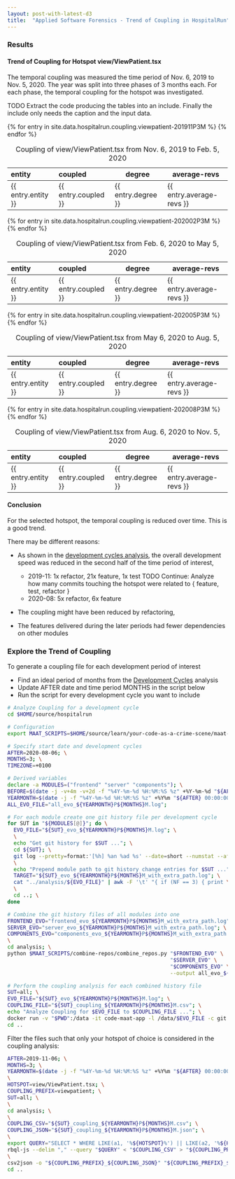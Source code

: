 ```yaml
---
layout: post-with-latest-d3
title:  "Applied Software Forensics - Trend of Coupling in HospitalRun"
---
```


### Results

#### Trend of Coupling for Hotspot view/ViewPatient.tsx

The temporal coupling was measured the time period of Nov. 6, 2019 to Nov. 5, 2020. The year was split into three
phases of 3 months each. For each phase, the temporal coupling for the hotspot was investigated.

TODO Extract the code producing the tables into an include. Finally the include only needs the caption and the input data.

<table>
  <thead>
    <caption>Coupling of view/ViewPatient.tsx from Nov. 6, 2019 to Feb. 5, 2020</caption>
    <tr>
      <th style="text-align: left">entity</th>
      <th style="text-align: left">coupled</th>
      <th>degree</th>
      <th>average-revs</th>
    </tr>
  </thead>

  <tbody>
    {% for entry in site.data.hospitalrun.coupling.viewpatient-201911P3M %}
    <tr>
      <td style="text-align: left">{{ entry.entity }}</td>
      <td style="text-align: left">{{ entry.coupled }}</td>
      <td>{{ entry.degree }}</td>
      <td>{{ entry.average-revs }}</td>
    </tr>
    {% endfor %}
  </tbody>
</table>

<table>
  <thead>
    <caption>Coupling of view/ViewPatient.tsx from Feb. 6, 2020 to May 5, 2020</caption>
    <tr>
      <th style="text-align: left">entity</th>
      <th style="text-align: left">coupled</th>
      <th>degree</th>
      <th>average-revs</th>
    </tr>
  </thead>

  <tbody>
    {% for entry in site.data.hospitalrun.coupling.viewpatient-202002P3M %}
    <tr>
      <td style="text-align: left">{{ entry.entity }}</td>
      <td style="text-align: left">{{ entry.coupled }}</td>
      <td>{{ entry.degree }}</td>
      <td>{{ entry.average-revs }}</td>
    </tr>
    {% endfor %}
  </tbody>
</table>

<table>
  <thead>
    <caption>Coupling of view/ViewPatient.tsx from May 6, 2020 to Aug. 5, 2020</caption>
    <tr>
      <th style="text-align: left">entity</th>
      <th style="text-align: left">coupled</th>
      <th>degree</th>
      <th>average-revs</th>
    </tr>
  </thead>

  <tbody>
    {% for entry in site.data.hospitalrun.coupling.viewpatient-202005P3M %}
    <tr>
      <td style="text-align: left">{{ entry.entity }}</td>
      <td style="text-align: left">{{ entry.coupled }}</td>
      <td>{{ entry.degree }}</td>
      <td>{{ entry.average-revs }}</td>
    </tr>
    {% endfor %}
  </tbody>
</table>

<table>
  <thead>
    <caption>Coupling of view/ViewPatient.tsx from Aug. 6, 2020 to Nov. 5, 2020</caption>
    <tr>
      <th style="text-align: left">entity</th>
      <th style="text-align: left">coupled</th>
      <th>degree</th>
      <th>average-revs</th>
    </tr>
  </thead>

  <tbody>
    {% for entry in site.data.hospitalrun.coupling.viewpatient-202008P3M %}
    <tr>
      <td style="text-align: left">{{ entry.entity }}</td>
      <td style="text-align: left">{{ entry.coupled }}</td>
      <td>{{ entry.degree }}</td>
      <td>{{ entry.average-revs }}</td>
    </tr>
    {% endfor %}
  </tbody>
</table>

#### Conclusion

For the selected hotspot, the temporal coupling is reduced over time. This is a good trend.

There may be different reasons:

- As shown in the [development cycles analysis](/2022/03/23/applied-forensics-development-cycles.html), the overall
  development speed was reduced in the second half of the time period of interest,
  - 2019-11: 1x refactor, 21x feature, 1x test
TODO Continue: Analyze how many commits touching the hotspot were related to { feature, test, refactor }
  - 2020-08: 5x refactor, 6x feature

- The coupling might have been reduced by refactoring,

- The features delivered during the later periods had fewer dependencies on other modules

### Explore the Trend of Coupling

To generate a coupling file for each development period of interest

- Find an ideal period of months from the [Development Cycles](/2022/03/23/applied-forensics-development-cycles.html) analysis
- Update AFTER date and time period MONTHS in the script below
- Run the script for every development cycle you want to include

```sh
# Analyze Coupling for a development cycle
cd $HOME/source/hospitalrun

# Configuration
export MAAT_SCRIPTS=$HOME/source/learn/your-code-as-a-crime-scene/maat-scripts

# Specify start date and development cycles
AFTER=2020-08-06; \
MONTHS=3; \
TIMEZONE=+0100

# Derived variables
declare -a MODULES=("frontend" "server" "components"); \
BEFORE=$(date -j -v+4m -v+2d -f "%4Y-%m-%d %H:%M:%S %z" +%Y-%m-%d "${AFTER} 00:00:00 ${TIMEZONE}"); \
YEARMONTH=$(date -j -f "%4Y-%m-%d %H:%M:%S %z" +%Y%m "${AFTER} 00:00:00 ${TIMEZONE}"); \
ALL_EVO_FILE="all_evo_${YEARMONTH}P${MONTHS}M.log";

# For each module create one git history file per development cycle
for SUT in "${MODULES[@]}"; do \
  EVO_FILE="${SUT}_evo_${YEARMONTH}P${MONTHS}M.log"; \
  \
  echo "Get git history for $SUT ..."; \
  cd ${SUT}; \
  git log --pretty=format:'[%h] %an %ad %s' --date=short --numstat --after=$AFTER --before=$BEFORE > "../analysis/$EVO_FILE"; \
  \
  echo "Prepend module path to git history change entries for $SUT ..."; \
  TARGET="${SUT}_evo_${YEARMONTH}P${MONTHS}M_with_extra_path.log"; \
  cat "../analysis/${EVO_FILE}" | awk -F '\t' "{ if (NF == 3) { print \$1 \"\\t\" \$2 \"\\t\" \"$SUT/\" \$3 } else { print \$0 } }" > "../analysis/$TARGET"; \
  \
  cd ..; \
done

# Combine the git history files of all modules into one
FRONTEND_EVO="frontend_evo_${YEARMONTH}P${MONTHS}M_with_extra_path.log"; \
SERVER_EVO="server_evo_${YEARMONTH}P${MONTHS}M_with_extra_path.log"; \
COMPONENTS_EVO="components_evo_${YEARMONTH}P${MONTHS}M_with_extra_path.log"; \
\
cd analysis; \
python $MAAT_SCRIPTS/combine-repos/combine_repos.py "$FRONTEND_EVO" \
                                                    "$SERVER_EVO" \
                                                    "$COMPONENTS_EVO" \
                                                    --output all_evo_${YEARMONTH}P${MONTHS}M.log

# Perform the coupling analysis for each combined history file
SUT=all; \
EVO_FILE="${SUT}_evo_${YEARMONTH}P${MONTHS}M.log"; \
COUPLING_FILE="${SUT}_coupling_${YEARMONTH}P${MONTHS}M.csv"; \
echo "Analyze Coupling for $EVO_FILE to $COUPLING_FILE ..."; \
docker run -v "$PWD":/data -it code-maat-app -l /data/$EVO_FILE -c git -a coupling > "$COUPLING_FILE"; \
cd ..
```

Filter the files such that only your hotspot of choice is considered in the coupling analysis:

```sh
AFTER=2019-11-06; \
MONTHS=3; \
YEARMONTH=$(date -j -f "%4Y-%m-%d %H:%M:%S %z" +%Y%m "${AFTER} 00:00:00 ${TIMEZONE}"); \
\
HOTSPOT=view/ViewPatient.tsx; \
COUPLING_PREFIX=viewpatient; \
SUT=all; \
\
cd analysis; \
\
COUPLING_CSV="${SUT}_coupling_${YEARMONTH}P${MONTHS}M.csv"; \
COUPLING_JSON="${SUT}_coupling_${YEARMONTH}P${MONTHS}M.json"; \
\
export QUERY="SELECT * WHERE LIKE(a1, '%${HOTSPOT}%') || LIKE(a2, '%${HOTSPOT}%') ORDER BY a3, a4 DESC WITH (header)"; \
rbql-js --delim "," --query "$QUERY" < "$COUPLING_CSV" > "${COUPLING_PREFIX}_${COUPLING_CSV}"; \
\
csv2json -o "${COUPLING_PREFIX}_${COUPLING_JSON}" "${COUPLING_PREFIX}_${COUPLING_CSV}"
cd ..
```
